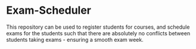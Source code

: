 # Exam-Scheduler
This repository can be used to register students for courses, and schedule exams for the students such that there are absolutely no conflicts between students taking exams - ensuring a smooth exam week.
